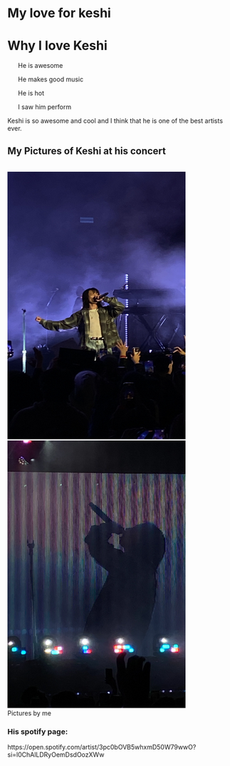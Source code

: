 # My love for keshi

<body>
  <h1> Why I love Keshi </h1>
  <list>
    <ul> He is awesome</ul>
    <ul> He makes good music</ul>
    <ul> He is hot</ul>
    <ul> I saw him perform</ul>
  </list>
  <a> Keshi is so awesome and cool and I think that he is one of the best artists ever.</a>

  <h2> My Pictures of Keshi at his concert </h2>
    <br>
    <img src="https://github.com/elijahbau/ilovekeshi/blob/main/keshi%201.jpg" width="400" height="600" />
    <img src="https://github.com/elijahbau/ilovekeshi/blob/main/keshi%202.jpg" width="400" height="600" />
    <div> Pictures by me</div>

  <h3> His spotify page: </h3>
  https://open.spotify.com/artist/3pc0bOVB5whxmD50W79wwO?si=l0ChAlLDRyOemDsdOozXWw
  </body>
